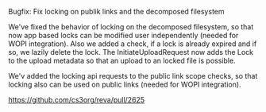 Bugfix: Fix locking on publik links and the decomposed filesystem

We've fixed the behavior of locking on the decomposed filesystem, so that now
app based locks can be modified user independently (needed for WOPI integration).
Also we added a check, if a lock is already expired and if so, we lazily delete the lock.
The InitiateUploadRequest now adds the Lock to the upload metadata so that an upload to an
locked file is possible.

We'v added the locking api requests to the public link scope checks, so that locking
also can be used on public links (needed for WOPI integration).

https://github.com/cs3org/reva/pull/2625

